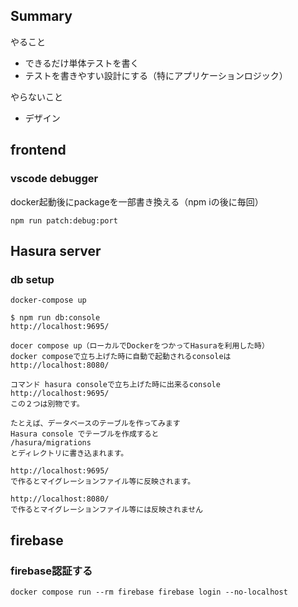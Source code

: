 ## Summary
やること
- できるだけ単体テストを書く
- テストを書きやすい設計にする（特にアプリケーションロジック）

やらないこと
- デザイン

## frontend
### vscode debugger
docker起動後にpackageを一部書き換える（npm iの後に毎回）
```
npm run patch:debug:port
```

## Hasura server
### db setup
```
docker-compose up
```

```
$ npm run db:console
http://localhost:9695/

docer compose up（ローカルでDockerをつかってHasuraを利用した時）
docker composeで立ち上げた時に自動で起動されるconsoleは
http://localhost:8080/

コマンド hasura consoleで立ち上げた時に出来るconsole
http://localhost:9695/
この２つは別物です。

たとえば、データベースのテーブルを作ってみます
Hasura console でテーブルを作成すると
/hasura/migrations
とディレクトリに書き込まれます。

http://localhost:9695/
で作るとマイグレーションファイル等に反映されます。

http://localhost:8080/
で作るとマイグレーションファイル等には反映されません
```

## firebase
### firebase認証する
```
docker compose run --rm firebase firebase login --no-localhost
```
